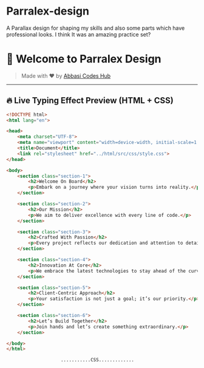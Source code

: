 # Parralex-design
A Parallax design for shaping my skills and also some parts which have professional looks. I think It was an amazing practice set?
# 👋 Welcome to Parralex Design

> Made with ❤️ by [Abbasi Codes Hub](https://github.com/Abbasi-codes-hub)

---

## 🔥 Live Typing Effect Preview (HTML + CSS)

```html
<!DOCTYPE html>
<html lang="en">

<head>
    <meta charset="UTF-8">
    <meta name="viewport" content="width=device-width, initial-scale=1.0">
    <title>Document</title>
    <link rel="stylesheet" href="../html/src/css/style.css">
</head>

<body>
    <section class="section-1">
        <h2>Welcome On Board</h2>
        <p>Embark on a journey where your vision turns into reality.</p>
    </section>

    <section class="section-2">
        <h2>Our Mission</h2>
        <p>We aim to deliver excellence with every line of code.</p>
    </section>

    <section class="section-3">
        <h2>Crafted With Passion</h2>
        <p>Every project reflects our dedication and attention to detail.</p>
    </section>

    <section class="section-4">
        <h2>Innovation At Core</h2>
        <p>We embrace the latest technologies to stay ahead of the curve.</p>
    </section>

    <section class="section-5">
        <h2>Client-Centric Approach</h2>
        <p>Your satisfaction is not just a goal; it’s our priority.</p>
    </section>

    <section class="section-6">
        <h2>Let’s Build Together</h2>
        <p>Join hands and let’s create something extraordinary.</p>
    </section>

</body>
</html>

                    ...........CSS.............

